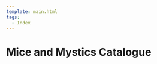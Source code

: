 ```yaml
---
template: main.html
tags:
  - Index
---
```


# Mice and Mystics Catalogue

<!-- material/tags { scope: true } -->